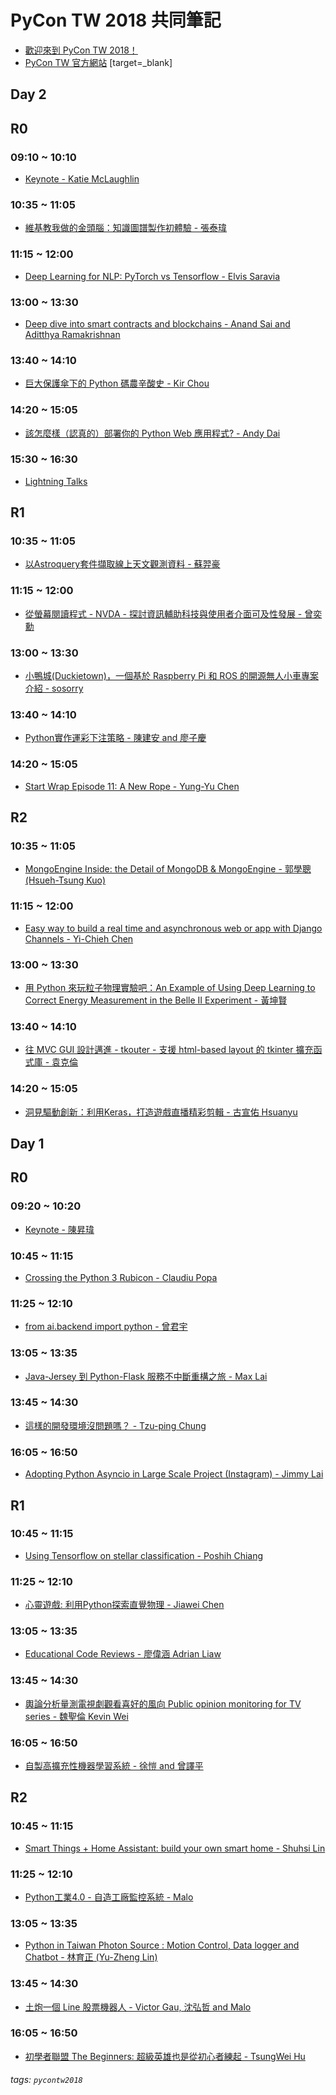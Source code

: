 PyCon TW 2018 共同筆記
===

- [歡迎來到 PyCon TW 2018！](/Yvr2So-oRCuGtaJagrBHLA)
- [PyCon TW 官方網站](https://tw.pycon.org/2018/) [target=_blank]

Day 2
---
## R0
### 09:10 ~ 10:10
- [Keynote - Katie McLaughlin](/5jpjhP87Q_qR7SqSV0agJQ)

### 10:35 ~ 11:05
- [維基教我做的金頭腦：知識圖譜製作初體驗 - 張泰瑋](/WzibWvUtSS2axI_pC8OF3g)

### 11:15 ~ 12:00
- [Deep Learning for NLP: PyTorch vs Tensorflow - Elvis Saravia](/uqL8lFmqQvSTM6O0ywq5Kw)

### 13:00 ~ 13:30
- [Deep dive into smart contracts and blockchains - Anand Sai and Aditthya Ramakrishnan](/gy3cadxNQGeX5QO7fRVWuw)

### 13:40 ~ 14:10
- [巨大保護傘下的 Python 碼農辛酸史 - Kir Chou](/xv87GgbzQEibCdK7HFpKSw)

### 14:20 ~ 15:05
- [該怎麼樣（認真的）部署你的 Python Web 應用程式? - Andy Dai](/inahcuUBRo641yafvz7lvQ)

### 15:30 ~ 16:30
- [Lightning Talks](/GRagAXnFSc2byd9LK2mi8A)

## R1
### 10:35 ~ 11:05
- [以Astroquery套件擷取線上天文觀測資料 - 蘇羿豪](/YTdWd8QmQH2blm9G2bRcmg)

### 11:15 ~ 12:00
- [從螢幕閱讀程式 - NVDA - 探討資訊輔助科技與使用者介面可及性發展 - 曾奕勳](/rmERUaa0SxikjgrCWjCCIA)

### 13:00 ~ 13:30
- [小鴨城(Duckietown)，一個基於 Raspberry Pi 和 ROS 的開源無人小車專案介紹 - sosorry](/Mw4ZiyaLTSaY4bBcPGlFwA)

### 13:40 ~ 14:10
- [Python實作運彩下注策略 - 陳建安 and 廖子慶](/J0honFAkQM2SJW1WbV4ctA)

### 14:20 ~ 15:05
- [Start Wrap Episode 11: A New Rope - Yung-Yu Chen](/1kMd2XIWSEe2IWDCH4Qp8w)

## R2
### 10:35 ~ 11:05
- [MongoEngine Inside: the Detail of MongoDB & MongoEngine - 郭學聰 (Hsueh-Tsung Kuo)](/NiD3xUXBR7KCzumJsQe7Yg)

### 11:15 ~ 12:00
- [Easy way to build a real time and asynchronous web or app with Django Channels - Yi-Chieh Chen](/LNExIn3mQdWu4RlXiQcOuw)

### 13:00 ~ 13:30
- [用 Python 來玩粒子物理實驗吧：An Example of Using Deep Learning to Correct Energy Measurement in the Belle II Experiment - 黃坤賢](/SJtZ4NR6RQWURC7DeyNY9A)

### 13:40 ~ 14:10
- [往 MVC GUI 設計邁進 - tkouter - 支援 html-based layout 的 tkinter 擴充函式庫 - 袁克倫](/BIe2KUe1RBWzLI0TBEflEQ)

### 14:20 ~ 15:05
- [洞見驅動創新：利用Keras，打造遊戲直播精彩剪輯 - 古宣佑 Hsuanyu](/2sryivymRRCJ2h2EFlmmOA)

Day 1
---
## R0
### 09:20 ~ 10:20
- [Keynote - 陳昇瑋](/ZqeO7affS7KsMizcEN1-7A)

### 10:45 ~ 11:15
- [Crossing the Python 3 Rubicon - Claudiu Popa](/ex_1FqLEQ1-JLB9dUuSz2g)

### 11:25 ~ 12:10
- [from ai.backend import python - 曾君宇](/WSk8eOLtR0SHJf0z8UjoLg)

### 13:05 ~ 13:35
- [Java-Jersey 到 Python-Flask 服務不中斷重構之旅 - Max Lai](/ZsyF6IBBTeuGAV1k3pLWFQ)

### 13:45 ~ 14:30
- [這樣的開發環境沒問題嗎？ - Tzu-ping Chung](/zh2DOHnoSXiVwYo4x6LGQg)

### 16:05 ~ 16:50
- [Adopting Python Asyncio in Large Scale Project (Instagram) - Jimmy Lai](/dDB8x4xDTYOjGpZev25Jbg)

## R1
### 10:45 ~ 11:15
- [Using Tensorflow on stellar classification - Poshih Chiang](/ANhUbZdwTg2yd3QsEhgRRg)

### 11:25 ~ 12:10
- [心靈遊戲: 利用Python探索直覺物理 - Jiawei Chen](/hgALfOf8QiWmSkGN1lMV-A)

### 13:05 ~ 13:35
- [Educational Code Reviews - 廖偉涵 Adrian Liaw](/1a1nw0hnQDSWOuJMhm-uBg)

### 13:45 ~ 14:30
- [輿論分析量測電視劇觀看喜好的風向 Public opinion monitoring for TV series - 魏聖倫 Kevin Wei](/WRWDCZHfS-Swr8QfhiDfuA)

### 16:05 ~ 16:50
- [自製高擴充性機器學習系統 - 徐愷 and 曾譯平](/Z_29Mi-DRiK4mw2RoQf0HQ)

## R2
### 10:45 ~ 11:15
- [Smart Things + Home Assistant: build your own smart home - Shuhsi Lin](/DvXvwDcXSZWNx9jxURLiCw)

### 11:25 ~ 12:10
- [Python工業4.0 - 自造工廠監控系統 - Malo](/oBICceL9QxurQ_RTXrnCLw)

### 13:05 ~ 13:35
- [Python in Taiwan Photon Source : Motion Control, Data logger and Chatbot - 林育正 (Yu-Zheng Lin)](/FzvcmDQTS16Qv9qu86w1_g)

### 13:45 ~ 14:30
- [土炮一個 Line 股票機器人 - Victor Gau, 沈弘哲 and Malo](/2iEvJQmOSFm1Y7HQQHDWbA)

### 16:05 ~ 16:50
- [初學者聯盟 The Beginners: 超級英雄也是從初心者練起 - TsungWei Hu](/dyrhrNX3TtKZjpVOIA6MbA)

###### tags: `pycontw2018`